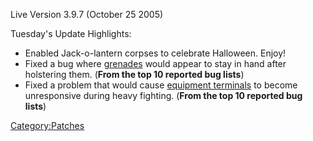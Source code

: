 Live Version 3.9.7 (October 25 2005)

Tuesday's Update Highlights:

-   Enabled Jack-o-lantern corpses to celebrate Halloween. Enjoy!
-   Fixed a bug where [grenades](grenade "wikilink") would appear to
    stay in hand after holstering them. (**From the top 10 reported bug
    lists**)
-   Fixed a problem that would cause [equipment
    terminals](equipment_terminal "wikilink") to become unresponsive
    during heavy fighting. (**From the top 10 reported bug lists**)

[Category:Patches](Category:Patches "wikilink")